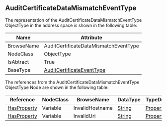 <!-- objecttype -->
## AuditCertificateDataMismatchEventType
The representation of the AuditCertificateDataMismatchEventType ObjectType in the address space is shown in the following table:  

|Name|Attribute|
|---|---|
|BrowseName|AuditCertificateDataMismatchEventType|
|NodeClass|ObjectType|
|IsAbtract|True|
|BaseType|[AuditCertificateEventType](../../../Part5/ObjectTypes/AuditCertificateEventType/readme.md)|

The references from the AuditCertificateDataMismatchEventType ObjectType Node are shown in the following table:  

|Reference|NodeClass|BrowseName|DataType|TypeDefinition|ModellingRule|
|---|---|---|---|---|---|
|[HasProperty](../../../Part3/ReferenceTypes/HasProperty/readme.md)|Variable|InvalidHostname|[String](../../../Part3/DataTypes/String/readme.md)|[PropertyType](../../Part5/VariableTypes/PropertyType/readme.md)|[Mandatory](../../Objects/Mandatory/readme.md)|
|[HasProperty](../../../Part3/ReferenceTypes/HasProperty/readme.md)|Variable|InvalidUri|[String](../../../Part3/DataTypes/String/readme.md)|[PropertyType](../../Part5/VariableTypes/PropertyType/readme.md)|[Mandatory](../../Objects/Mandatory/readme.md)|

